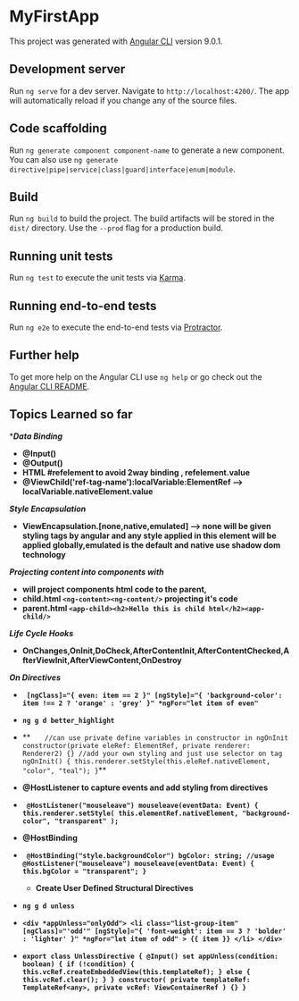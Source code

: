 # MyFirstApp

This project was generated with [Angular CLI](https://github.com/angular/angular-cli) version 9.0.1.

## Development server

Run `ng serve` for a dev server. Navigate to `http://localhost:4200/`. The app will automatically reload if you change any of the source files.

## Code scaffolding

Run `ng generate component component-name` to generate a new component. You can also use `ng generate directive|pipe|service|class|guard|interface|enum|module`.

## Build

Run `ng build` to build the project. The build artifacts will be stored in the `dist/` directory. Use the `--prod` flag for a production build.

## Running unit tests

Run `ng test` to execute the unit tests via [Karma](https://karma-runner.github.io).

## Running end-to-end tests

Run `ng e2e` to execute the end-to-end tests via [Protractor](http://www.protractortest.org/).

## Further help

To get more help on the Angular CLI use `ng help` or go check out the [Angular CLI README](https://github.com/angular/angular-cli/blob/master/README.md).

## Topics Learned so far

****Data Binding***

* **@Input()**
* **@Output()**
* **HTML #refelement to avoid 2way binding , refelement.value**
* **@ViewChild('ref-tag-name'):localVariable:ElementRef --> localVariable.nativeElement.value**

***Style Encapsulation***

* **ViewEncapsulation.[none,native,emulated] --> none will be given styling tags by angular and any style applied in this element will be applied globally,emulated is the default and native use shadow dom technology**

***Projecting content into components with <ng-content></ng-content>***

* **<ng-content><ng-content> will project components html code to the parent,**
* **child.html `<ng-content><ng-content/>` projecting it's code**
* **parent.html `<app-child><h2>Hello this is child html</h2><app-child/>`**
  
***Life Cycle Hooks***
* **OnChanges,OnInit,DoCheck,AfterContentInit,AfterContentChecked,AfterViewInit,AfterViewContent,OnDestroy**

***On Directives***

* **` [ngClass]="{ even: item == 2 }"
            [ngStyle]="{ 'background-color': item !== 2 ? 'orange' : 'grey' }"
            *ngFor="let item of even"`**
* **` ng g d better_highlight `**
* ** `  
//can use private define variables in constructor in ngOnInit
constructor(private eleRef: ElementRef, private renderer: Renderer2) {}
  //add your own styling and just use selector on tag
  ngOnInit() {
    this.renderer.setStyle(this.eleRef.nativeElement, "color", "teal");
  }`**
  
* **@HostListener to capture events and add styling from directives**

* **` @HostListener("mouseleave") mouseleave(eventData: Event) {
    this.renderer.setStyle(
      this.elementRef.nativeElement,
      "background-color",
      "transparent"
    );`**
 
 * **@HostBinding**
* **`  @HostBinding("style.backgroundColor") bgColor: string;
    //usage
  @HostListener("mouseleave") mouseleave(eventData: Event) {
    this.bgColor = "transparent";
  }
  `**
  
  * **Create User Defined Structural Directives**
* **`ng g d unless `**
* **`<div *appUnless="onlyOdd">
          <li
            class="list-group-item"
            [ngClass]="'odd'"
            [ngStyle]="{ 'font-weight': item == 3 ? 'bolder' : 'lighter' }"
            *ngFor="let item of odd"
          >
            {{ item }}
          </li>
        </div>`**
 * **`export class UnlessDirective {
  @Input() set appUnless(condition: boolean) {
    if (!condition) {
      this.vcRef.createEmbeddedView(this.templateRef);
    } else {
      this.vcRef.clear();
    }
  }
  constructor(
    private templateRef: TemplateRef<any>,
    private vcRef: ViewContainerRef
  ) {}
}`**

